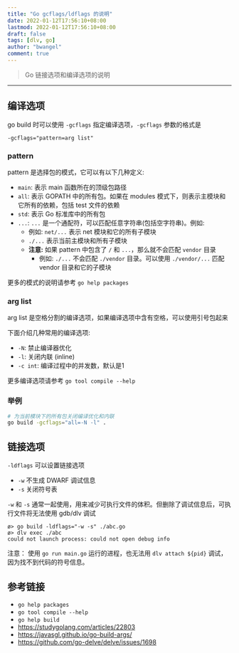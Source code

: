 ```yaml
---
title: "Go gcflags/ldflags 的说明"
date: 2022-01-12T17:56:10+08:00
lastmod: 2022-01-12T17:56:10+08:00
draft: false
tags: [dlv, go]
author: "bwangel"
comment: true
---
```


> Go 链接选项和编译选项的说明

<!--more-->

---

## 编译选项

go build 时可以使用 `-gcflags` 指定编译选项，`-gcflags` 参数的格式是

```
-gcflags="pattern=arg list"
```

### pattern

pattern 是选择包的模式，它可以有以下几种定义:

- `main`: 表示 main 函数所在的顶级包路径
- `all`: 表示 GOPATH 中的所有包。如果在 modules 模式下，则表示主模块和它所有的依赖，包括 test 文件的依赖
- `std`: 表示 Go 标准库中的所有包
- `...`: `...` 是一个通配符，可以匹配任意字符串(包括空字符串)。例如:
    - 例如: `net/...` 表示 net 模块和它的所有子模块
    - `./...` 表示当前主模块和所有子模块
    - __注意:__ 如果 pattern 中包含了 `/` 和 `...`，那么就不会匹配 `vendor` 目录
        - 例如: `./...` 不会匹配 `./vendor` 目录。可以使用 `./vendor/...` 匹配 vendor 目录和它的子模块

更多的模式的说明请参考 `go help packages`

### arg list

arg list 是空格分割的编译选项，如果编译选项中含有空格，可以使用引号包起来

下面介绍几种常用的编译选项:

- `-N`: 禁止编译器优化
- `-l`: 关闭内联 (inline)
- `-c int`: 编译过程中的并发数，默认是1

更多编译选项请参考 `go tool compile --help`

### 举例

```sh
# 为当前模块下的所有包关闭编译优化和内联
go build -gcflags="all=-N -l" .
```

## 链接选项

`-ldflags` 可以设置链接选项

- `-w` 不生成 DWARF 调试信息
- `-s` 关闭符号表

`-w` 和 `-s` 通常一起使用，用来减少可执行文件的体积。但删除了调试信息后，可执行文件将无法使用 gdb/dlv 调试

```shell
ø> go build -ldflags="-w -s" ./abc.go
ø> dlv exec ./abc
could not launch process: could not open debug info
```

注意： 使用 `go run main.go` 运行的进程，也无法用 `dlv attach ${pid}` 调试，因为找不到代码的符号信息。

## 参考链接

- `go help packages`
- `go tool compile --help`
- `go help build`
- https://studygolang.com/articles/22803
- https://javasgl.github.io/go-build-args/
- https://github.com/go-delve/delve/issues/1698
